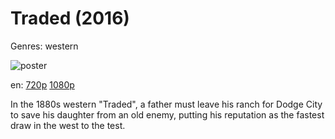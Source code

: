 # Traded (2016)

Genres: western

![poster](http://image.tmdb.org/t/p/w500/jlXb2vpQdan082VPVcKpjsmLFQt.jpg)

en:
  [720p](magnet:?xt=urn:btih:DF5CD820471A404900095616AE07CB73806D9EEC&tr=udp://glotorrents.pw:6969/announce&tr=udp://tracker.opentrackr.org:1337/announce&tr=udp://torrent.gresille.org:80/announce&tr=udp://tracker.openbittorrent.com:80&tr=udp://tracker.coppersurfer.tk:6969&tr=udp://tracker.leechers-paradise.org:6969&tr=udp://p4p.arenabg.ch:1337&tr=udp://tracker.internetwarriors.net:1337)
  [1080p](magnet:?xt=urn:btih:5ABD3D168E5779815D9285B5BB0BD187500BB60C&tr=udp://glotorrents.pw:6969/announce&tr=udp://tracker.opentrackr.org:1337/announce&tr=udp://torrent.gresille.org:80/announce&tr=udp://tracker.openbittorrent.com:80&tr=udp://tracker.coppersurfer.tk:6969&tr=udp://tracker.leechers-paradise.org:6969&tr=udp://p4p.arenabg.ch:1337&tr=udp://tracker.internetwarriors.net:1337)
  


In the 1880s western "Traded", a father must leave his ranch for Dodge City to save his daughter from an old enemy, putting his reputation as the fastest draw in the west to the test.
